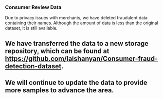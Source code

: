 ### Consumer Review Data

Due to privacy issues with merchants, we have deleted fraudulent data containing their names. Although the amount of data is less than the original dataset, it is still available.

## We have transferred the data to a new storage repository, which can be found at https://github.com/laishanyan/Consumer-fraud-detection-dataset.

## We will continue to update the data to provide more samples to advance the area.
